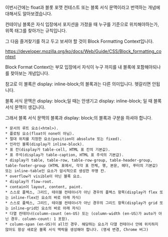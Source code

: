 이번시간에는 float과 블롯 포맷 컨테스트 또는 블록 서식 문맥이라고 번역하는 개념에 대해서도 알아보겠습니다.

컨테이닝 블록은 자식 입장에서 포지션을 가졌을 때 누구를 기준으로 위치해야하는가, 위쪽 태그를 찾아가는 규칙입니다.

그 다음 즐겨찾기를 하고 두고 보셔야 할 것이 Block Formatting Context입니다.

https://developer.mozilla.org/ko/docs/Web/Guide/CSS/Block_formatting_context

Block Format Context는 부모 입장에서 자식이 누구 까지를 내 블록에 포함해야되나를 찾아보는 개념입니다.

참고로 이 블록은 display: inline-block;의 블록과는 다른 의미입니다. 헷갈리면 안됩니다.

블록 서식 문맥은 display: block;일 때는 안생기고 display: inline-block; 일 때 블록 서식 문맥이 생깁니다. 

그래서 블록 서식 문맥의 블록과 display: block;의 블록과 구분을 하셔야 합니다.

```
* 문서의 루트 요소(<html>).
* 플로팅 요소(float이 none이 아님).
* 절대 위치를 지정한 요소(position이 absolute 또는 fixed).
* 인라인 블록(display가 inline-block).
* 표 칸(display가 table-cell, HTML 표 칸의 기본값).
* 표 주석(display가 table-caption, HTML 표 주석의 기본값).
* display가 table, table-row, table-row-group, table-header-group, table-footer-group (HTML 표에서, 각각 표 전체, 행, 본문, 헤더, 푸터의 기본값) 또는 inline-table인 요소가 암시적으로 생성한 무명 칸.
* overflow가 visible이 아닌 블록 요소.
* display가 flow-root.
* contain이 layout, content, paint.
* 스스로 플렉스, 그리드, 테이블 컨테이너가 아닌 경우의 플렉스 항목(display가 flex 또는 inline-flex인 요소의 바로 아래 자식)
* 스스로 플렉스, 그리드, 테이블 컨테이너가 아닌 경우의 그리드 항목(display가 grid 또는 inline-grid인 요소의 바로 아래 자식)
* 다열 컨테이너(column-count (en-US) 또는 (column-width (en-US)가 auto가 아닌 경우. column-count: 1 포함).
* column-span (en-US)이 all인 경우. 해당하는 요소가 다열 컨테이너 안에 위치하지 않아도 항상 새로운 블록 서식 맥락을 생성해야 합니다. (명세 변경, Chrome 버그)
```


